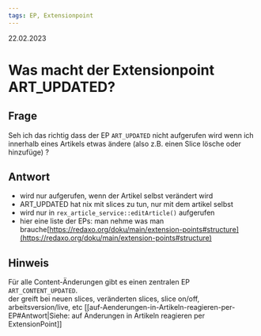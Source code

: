 ```yaml
---
tags: EP, Extensionpoint
---
```


22.02.2023

# Was macht der Extensionpoint ART_UPDATED?

## Frage

Seh ich das richtig dass der EP  ```ART_UPDATED``` nicht aufgerufen wird wenn ich innerhalb eines Artikels etwas ändere (also z.B. einen Slice lösche oder hinzufüge) ?

## Antwort

- wird nur aufgerufen, wenn der Artikel selbst verändert wird
- ART_UPDATED hat nix mit slices zu tun, nur mit dem artikel selbst
- wird nur in ```rex_article_service::editArticle()``` aufgerufen
- hier eine liste der EPs: man nehme was man brauche[https://redaxo.org/doku/main/extension-points#structure](https://redaxo.org/doku/main/extension-points#structure)

## Hinweis

Für alle Content-Änderungen gibt es einen zentralen EP `ART_CONTENT_UPDATED`.  
der greift bei neuen slices, veränderten slices, slice on/off, arbeitsversion/live, etc
[[auf-Aenderungen-in-Artikeln-reagieren-per-EP#Antwort|Siehe: auf Änderungen in Artikeln reagieren per ExtensionPoint]]

